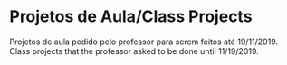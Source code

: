 # Projetos de Aula/Class Projects
Projetos de aula pedido pelo professor para serem feitos até 19/11/2019.
Class projects that the professor asked to be done until 11/19/2019.
